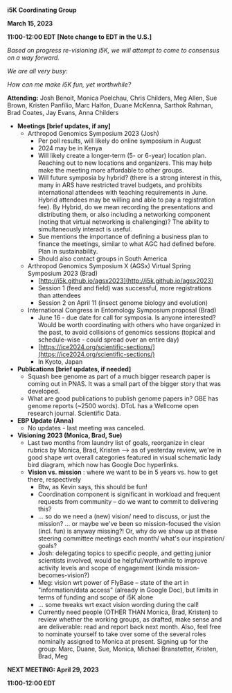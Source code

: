 **i5K Coordinating Group**

**March 15, 2023**

**11:00-12:00 EDT** **[Note change to EDT in the U.S.]**

_Based on progress re-visioning i5K, we will attempt to come to consensus on a way forward._

_We are all very busy:_

_How can me make i5K fun, yet worthwhile?_

**Attending:** Josh Benoit, Monica Poelchau, Chris Childers, Meg Allen, Sue Brown, Kristen Panfilio, Marc Halfon, Duane McKenna, Sarthok Rahman, Brad Coates, Jay Evans, Anna Childers

- **Meetings [brief updates, if any]**
  - Arthropod Genomics Symposium 2023 (Josh)
    - Per poll results, will likely do online symposium in August
    - 2024 may be in Kenya
    - Will likely create a longer-term (5- or 6-year) location plan. Reaching out to new locations and organizers. This may help make the meeting more affordable to other groups.
    - Will future symposia by hybrid? (there is a strong interest in this, many in ARS have restricted travel budgets, and prohibits international attendees with teaching requirements in June. Hybrid attendees may be willing and able to pay a registration fee). By Hybrid, do we mean recording the presentations and distributing them, or also including a networking component (noting that virtual networking is challenging)? The ability to simultaneously interact is useful.
    - Sue mentions the importance of defining a business plan to finance the meetings, similar to what AGC had defined before. Plan in sustainability.
    - Should also contact groups in South America
  - Arthropod Genomics Symposium X (AGSx) Virtual Spring Symposium 2023 (Brad)
    - [http://i5k.github.io/agsx2023](http://i5k.github.io/agsx2023)
    - Session 1 (feed and field) was successful, more registrations than attendees
    - Session 2 on April 11 (insect genome biology and evolution)
  - International Congress in Entomology Symposium proposal (Brad)
    - June 16 - due date for call for symposia. Is anyone interested? Would be worth coordinating with others who have organized in the past, to avoid collisions of genomics sessions (topical and schedule-wise - could spread over an entire day)
    - [https://ice2024.org/scientific-sections/](https://ice2024.org/scientific-sections/)
    - In Kyoto, Japan
- **Publications [brief updates, if needed]**
  - Squash bee genome as part of a much bigger research paper is coming out in PNAS. It was a small part of the bigger story that was developed.
  - What are good publications to publish genome papers in? GBE has genome reports (~2500 words). DToL has a Wellcome open research journal. Scientific Data.
- **EBP Update (Anna)**
  - No updates - last meeting was canceled.
- **Visioning 2023 (Monica, Brad, Sue)**
  - Last two months from laundry list of goals, reorganize in clear rubrics by Monica, Brad, Kristen --\> as of yesterday review, we're in good shape wrt overall categories featured in visual schematic lady bird diagram, which now has Google Doc hyperlinks.
  - **Vision vs. mission** : where we want to be in 5 years vs. how to get there, respectively
    - Btw, as Kevin says, this should be fun!
    - Coordination component is significant in workload and frequent requests from community – do we want to commit to delivering this?
    - … so do we need a (new) vision/ need to discuss, or just the mission? … or maybe we've been so mission-focused the vision (incl. fun) is anyway missing?! Or, why do we show up at these steering committee meetings each month/ what's our inspiration/ goals?
    - Josh: delegating topics to specific people, and getting junior scientists involved, would be helpful/worthwhile to improve activity levels and scope of engagement (kinda mission-becomes-vision?)
    - Meg: vision wrt power of FlyBase – state of the art in "information/data access" (already in Google Doc), but limits in terms of funding and scope of i5K alone
    - … some tweaks wrt exact vision wording during the call!
    - Currently need people (OTHER THAN Monica, Brad, Kristen) to review whether the working groups, as drafted, make sense and are deliverable: read and report back next month. Also, feel free to nominate yourself to take over some of the several roles nominally assigned to Monica at present. Signing up for the group: Marc, Duane, Sue, Monica, Michael Branstetter, Kristen, Brad, Meg

**NEXT MEETING: April 29, 2023**

**11:00-12:00 EDT**
